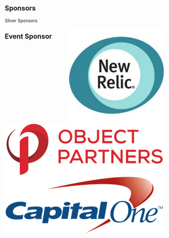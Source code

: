 ## Sponsors

Silver Sponsors
<div>
    <div>
      <div style="float:right;"><img width="300px" src="images/newrelic.jpeg"></div><div style="float: left"><img width="600px" src="images/2015-OPI-Logo-Stacked.png" style="background:white;"></div>
    </div>
</div>


## Event Sponsor

<img src="images/capitalone.png" style="background-color: white;"/>